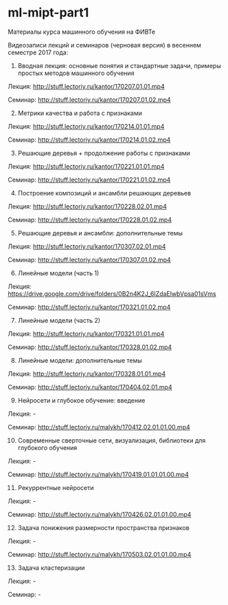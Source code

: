 # ml-mipt-part1
Материалы курса машинного обучения на ФИВТе

Видеозаписи лекций и семинаров (черновая версия) в весеннем семестре 2017 года:


1) Вводная лекция: основные понятия и стандартные задачи, примеры простых методов машинного обучения

Лекция: http://stuff.lectoriy.ru/kantor/170207.01.01.mp4

Семинар: http://stuff.lectoriy.ru/kantor/170207.01.02.mp4

2) Метрики качества и работа с признаками

Лекция: http://stuff.lectoriy.ru/kantor/170214.01.01.mp4

Семинар: http://stuff.lectoriy.ru/kantor/170214.01.02.mp4

3) Решающие деревья + продолжение работы с признаками

Лекция: http://stuff.lectoriy.ru/kantor/170221.01.01.mp4

Семинар: http://stuff.lectoriy.ru/kantor/170221.01.02.mp4

4) Построение композиций и ансамбли решающих деревьев

Лекция: http://stuff.lectoriy.ru/kantor/170228.02.01.mp4

Семинар: http://stuff.lectoriy.ru/kantor/170228.01.02.mp4

5) Решающие деревья и ансамбли: дополнительные темы

Лекция: http://stuff.lectoriy.ru/kantor/170307.02.01.mp4

Семинар: http://stuff.lectoriy.ru/kantor/170307.01.02.mp4

6) Линейные модели (часть 1)

Лекция: https://drive.google.com/drive/folders/0B2n4K2J_6IZdaElwbVpsa01sVms

Семинар: http://stuff.lectoriy.ru/kantor/170321.01.02.mp4

7) Линейные модели (часть 2)

Лекция: http://stuff.lectoriy.ru/kantor/170321.01.01.mp4

Семинар: http://stuff.lectoriy.ru/kantor/170328.01.02.mp4

8) Линейные модели: дополнительные темы

Лекция: http://stuff.lectoriy.ru/kantor/170328.01.01.mp4

Семинар: http://stuff.lectoriy.ru/kantor/170404.02.01.mp4

9) Нейросети и глубокое обучение: введение

Лекция: -

Семинар: http://stuff.lectoriy.ru/malykh/170412.02.01.01.00.mp4

10) Современные сверточные сети, визуализация, библиотеки для глубокого обучения

Лекция: -

Семинар: http://stuff.lectoriy.ru/malykh/170419.01.01.01.00.mp4

11) Рекуррентные нейросети

Лекция: -

Семинар: http://stuff.lectoriy.ru/malykh/170426.02.01.01.00.mp4

12) Задача понижения размерности пространства признаков

Лекция: -

Семинар: http://stuff.lectoriy.ru/malykh/170503.02.01.01.00.mp4

13) Задача кластеризации

Лекция: -

Семинар: -


